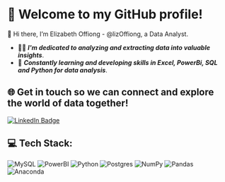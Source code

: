 # 🤩 Welcome to my GitHub profile! 
👋 Hi there, I’m Elizabeth Offiong - @lizOffiong, a Data Analyst. <br>
- 👩‍💻 **_I'm dedicated to analyzing and extracting data into valuable insights_**.
- 🌱 **_Constantly learning and developing skills in Excel, PowerBi, SQL and Python for data analysis_**.

## 🌐 Get in touch so we can connect and explore the world of data together!
<div id="badges">
  <a href="https://www.linkedin.com/in/elizabeth-offiong/">
    <img src="https://img.shields.io/badge/LinkedIn-blue?style=for-the-badge&logo=linkedin&logoColor=white" alt="LinkedIn Badge"/>
  </a>

## 💻 Tech Stack:
![MySQL](https://img.shields.io/badge/MySQL-8.0-007396?style-for-the-badge&logo=mysql&style&logoColor=white) ![PowerBI](https://img.shields.io/badge/Power%20BI-5B7F95?logo=power-bi&style=flat) ![Python](https://img.shields.io/badge/python-3670A0?style=for-the-badge&logo=python&logoColor=ffdd54) ![Postgres](https://img.shields.io/badge/postgres-%23316192.svg?style=for-the-badge&logo=postgresql&logoColor=white) ![NumPy](https://img.shields.io/badge/numpy-%23013243.svg?style=for-the-badge&logo=numpy&logoColor=white) ![Pandas](https://img.shields.io/badge/pandas-%23150458.svg?style=for-the-badge&logo=pandas&logoColor=white) ![Anaconda](https://img.shields.io/badge/Anaconda-%2344A833.svg?style=for-the-badge&logo=anaconda&logoColor=white) 
<!---
lizOffiong/lizOffiong is a ✨ special ✨ repository because its `README.md` (this file) appears on your GitHub profile.
You can click the Preview link to take a look at your changes.
--->

